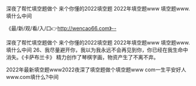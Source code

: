 深夜了帮忙填空题做个
来个你懂的2022填空题
2022年填空题www
填空题www.填什么中间


《最/新/观/看/入/口👉http://wencao66.com》--

深夜了帮忙填空题做个
来个你懂的2022填空题
2022年填空题www
填空题www.填什么中间
	26、我尽量避开你，我以为我永远不会再见到你，你已经在我生命中消失。《卡萨布兰卡》
精力创作了琴棋字画，物资产生了不离不弃。





2022年最新填空题www2022夜深了填空题做个填空题www com一生平安好人www.com填什么?中间

